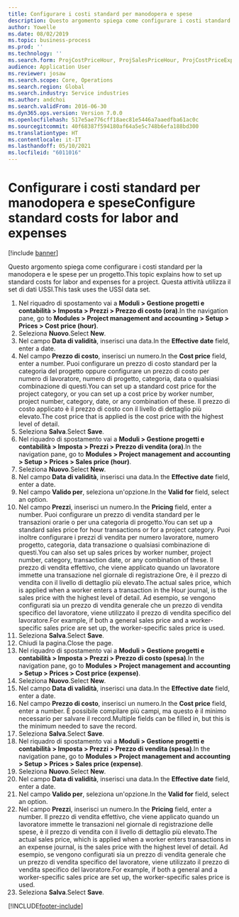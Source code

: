 ```yaml
---
title: Configurare i costi standard per manodopera e spese
description: Questo argomento spiega come configurare i costi standard per la manodopera e le spese per un progetto.
author: Yowelle
ms.date: 08/02/2019
ms.topic: business-process
ms.prod: ''
ms.technology: ''
ms.search.form: ProjCostPriceHour, ProjSalesPriceHour, ProjCostPriceExpense, ProjSalesPriceCost
audience: Application User
ms.reviewer: josaw
ms.search.scope: Core, Operations
ms.search.region: Global
ms.search.industry: Service industries
ms.author: andchoi
ms.search.validFrom: 2016-06-30
ms.dyn365.ops.version: Version 7.0.0
ms.openlocfilehash: 517e5ae776cff18aec81e5446a7aaedfba61ac0c
ms.sourcegitcommit: 40f68387f594180af64a5e5c748b6efa188bd300
ms.translationtype: HT
ms.contentlocale: it-IT
ms.lasthandoff: 05/10/2021
ms.locfileid: "6011016"
---
```

# <a name="configure-standard-costs-for-labor-and-expenses"></a><span data-ttu-id="b7385-103">Configurare i costi standard per manodopera e spese</span><span class="sxs-lookup"><span data-stu-id="b7385-103">Configure standard costs for labor and expenses</span></span>

[!include [banner](../../includes/banner.md)]

<span data-ttu-id="b7385-104">Questo argomento spiega come configurare i costi standard per la manodopera e le spese per un progetto.</span><span class="sxs-lookup"><span data-stu-id="b7385-104">This topic explains how to set up standard costs for labor and expenses for a project.</span></span> <span data-ttu-id="b7385-105">Questa attività utilizza il set di dati USSI.</span><span class="sxs-lookup"><span data-stu-id="b7385-105">This task uses the USSI data set.</span></span>

1. <span data-ttu-id="b7385-106">Nel riquadro di spostamento vai a **Moduli > Gestione progetti e contabilità > Imposta > Prezzi > Prezzo di costo (ora)**.</span><span class="sxs-lookup"><span data-stu-id="b7385-106">In the navigation pane, go to **Modules > Project management and accounting > Setup > Prices > Cost price (hour)**.</span></span>
2. <span data-ttu-id="b7385-107">Seleziona **Nuovo**.</span><span class="sxs-lookup"><span data-stu-id="b7385-107">Select **New**.</span></span>
3. <span data-ttu-id="b7385-108">Nel campo **Data di validità**, inserisci una data.</span><span class="sxs-lookup"><span data-stu-id="b7385-108">In the **Effective date** field, enter a date.</span></span>
4. <span data-ttu-id="b7385-109">Nel campo **Prezzo di costo**, inserisci un numero.</span><span class="sxs-lookup"><span data-stu-id="b7385-109">In the **Cost price** field, enter a number.</span></span> <span data-ttu-id="b7385-110">Puoi configurare un prezzo di costo standard per la categoria del progetto oppure configurare un prezzo di costo per numero di lavoratore, numero di progetto, categoria, data o qualsiasi combinazione di questi.</span><span class="sxs-lookup"><span data-stu-id="b7385-110">You can set up a standard cost price for the project category, or you can set up a cost price by worker number, project number, category, date, or any combination of these.</span></span> <span data-ttu-id="b7385-111">Il prezzo di costo applicato è il prezzo di costo con il livello di dettaglio più elevato.</span><span class="sxs-lookup"><span data-stu-id="b7385-111">The cost price that is applied is the cost price with the highest level of detail.</span></span>  
5. <span data-ttu-id="b7385-112">Seleziona **Salva**.</span><span class="sxs-lookup"><span data-stu-id="b7385-112">Select **Save**.</span></span>
6. <span data-ttu-id="b7385-113">Nel riquadro di spostamento vai a **Moduli > Gestione progetti e contabilità > Imposta > Prezzi > Prezzo di vendita (ora)**.</span><span class="sxs-lookup"><span data-stu-id="b7385-113">In the navigation pane, go to **Modules > Project management and accounting > Setup > Prices > Sales price (hour)**.</span></span>
7. <span data-ttu-id="b7385-114">Seleziona **Nuovo**.</span><span class="sxs-lookup"><span data-stu-id="b7385-114">Select **New**.</span></span>
8. <span data-ttu-id="b7385-115">Nel campo **Data di validità**, inserisci una data.</span><span class="sxs-lookup"><span data-stu-id="b7385-115">In the **Effective date** field, enter a date.</span></span>
9. <span data-ttu-id="b7385-116">Nel campo **Valido per**, seleziona un'opzione.</span><span class="sxs-lookup"><span data-stu-id="b7385-116">In the **Valid for** field, select an option.</span></span>
10. <span data-ttu-id="b7385-117">Nel campo **Prezzi**, inserisci un numero.</span><span class="sxs-lookup"><span data-stu-id="b7385-117">In the **Pricing** field, enter a number.</span></span> <span data-ttu-id="b7385-118">Puoi configurare un prezzo di vendita standard per le transazioni orarie o per una categoria di progetto.</span><span class="sxs-lookup"><span data-stu-id="b7385-118">You can set up a standard sales price for hour transactions or for a project category.</span></span> <span data-ttu-id="b7385-119">Puoi inoltre configurare i prezzi di vendita per numero lavoratore, numero progetto, categoria, data transazione o qualsiasi combinazione di questi.</span><span class="sxs-lookup"><span data-stu-id="b7385-119">You can also set up sales prices by worker number, project number, category, transaction date, or any combination of these.</span></span> <span data-ttu-id="b7385-120">Il prezzo di vendita effettivo, che viene applicato quando un lavoratore immette una transazione nel giornale di registrazione Ore, è il prezzo di vendita con il livello di dettaglio più elevato.</span><span class="sxs-lookup"><span data-stu-id="b7385-120">The actual sales price, which is applied when a worker enters a transaction in the Hour journal, is the sales price with the highest level of detail.</span></span> <span data-ttu-id="b7385-121">Ad esempio, se vengono configurati sia un prezzo di vendita generale che un prezzo di vendita specifico del lavoratore, viene utilizzato il prezzo di vendita specifico del lavoratore.</span><span class="sxs-lookup"><span data-stu-id="b7385-121">For example, if both a general sales price and a worker-specific sales price are set up, the worker-specific sales price is used.</span></span>  
11. <span data-ttu-id="b7385-122">Seleziona **Salva**.</span><span class="sxs-lookup"><span data-stu-id="b7385-122">Select **Save**.</span></span>
12. <span data-ttu-id="b7385-123">Chiudi la pagina.</span><span class="sxs-lookup"><span data-stu-id="b7385-123">Close the page.</span></span>
13. <span data-ttu-id="b7385-124">Nel riquadro di spostamento vai a **Moduli > Gestione progetti e contabilità > Imposta > Prezzi > Prezzo di costo (spesa)**.</span><span class="sxs-lookup"><span data-stu-id="b7385-124">In the navigation pane, go to **Modules > Project management and accounting > Setup > Prices > Cost price (expense)**.</span></span>
14. <span data-ttu-id="b7385-125">Seleziona **Nuovo**.</span><span class="sxs-lookup"><span data-stu-id="b7385-125">Select **New**.</span></span>
15. <span data-ttu-id="b7385-126">Nel campo **Data di validità**, inserisci una data.</span><span class="sxs-lookup"><span data-stu-id="b7385-126">In the **Effective date** field, enter a date.</span></span>
16. <span data-ttu-id="b7385-127">Nel campo **Prezzo di costo**, inserisci un numero.</span><span class="sxs-lookup"><span data-stu-id="b7385-127">In the **Cost price** field, enter a number.</span></span> <span data-ttu-id="b7385-128">È possibile compilare più campi, ma questo è il minimo necessario per salvare il record.</span><span class="sxs-lookup"><span data-stu-id="b7385-128">Multiple fields can be filled in, but this is the minimum needed to save the record.</span></span>  
17. <span data-ttu-id="b7385-129">Seleziona **Salva**.</span><span class="sxs-lookup"><span data-stu-id="b7385-129">Select **Save**.</span></span>
18. <span data-ttu-id="b7385-130">Nel riquadro di spostamento vai a **Moduli > Gestione progetti e contabilità > Imposta > Prezzi > Prezzo di vendita (spesa)**.</span><span class="sxs-lookup"><span data-stu-id="b7385-130">In the navigation pane, go to **Modules > Project management and accounting > Setup > Prices > Sales price (expense)**.</span></span>
19. <span data-ttu-id="b7385-131">Seleziona **Nuovo**.</span><span class="sxs-lookup"><span data-stu-id="b7385-131">Select **New**.</span></span>
20. <span data-ttu-id="b7385-132">Nel campo **Data di validità**, inserisci una data.</span><span class="sxs-lookup"><span data-stu-id="b7385-132">In the **Effective date** field, enter a date.</span></span>
21. <span data-ttu-id="b7385-133">Nel campo **Valido per**, seleziona un'opzione.</span><span class="sxs-lookup"><span data-stu-id="b7385-133">In the **Valid for** field, select an option.</span></span>
22. <span data-ttu-id="b7385-134">Nel campo **Prezzi**, inserisci un numero.</span><span class="sxs-lookup"><span data-stu-id="b7385-134">In the **Pricing** field, enter a number.</span></span> <span data-ttu-id="b7385-135">Il prezzo di vendita effettivo, che viene applicato quando un lavoratore immette le transazioni nel giornale di registrazione delle spese, è il prezzo di vendita con il livello di dettaglio più elevato.</span><span class="sxs-lookup"><span data-stu-id="b7385-135">The actual sales price, which is applied when a worker enters transactions in an expense journal, is the sales price with the highest level of detail.</span></span> <span data-ttu-id="b7385-136">Ad esempio, se vengono configurati sia un prezzo di vendita generale che un prezzo di vendita specifico del lavoratore, viene utilizzato il prezzo di vendita specifico del lavoratore.</span><span class="sxs-lookup"><span data-stu-id="b7385-136">For example, if both a general and a worker-specific sales price are set up, the worker-specific sales price is used.</span></span>  
23. <span data-ttu-id="b7385-137">Seleziona **Salva**.</span><span class="sxs-lookup"><span data-stu-id="b7385-137">Select **Save**.</span></span>



[!INCLUDE[footer-include](../../includes/footer-banner.md)]